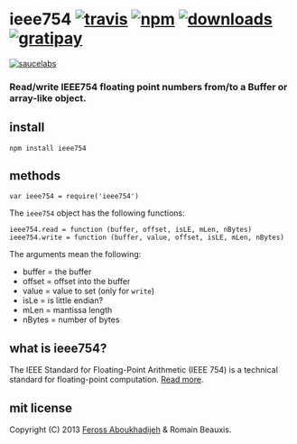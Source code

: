 # ieee754 [![travis][travis-image]][travis-url] [![npm][npm-image]][npm-url] [![downloads][downloads-image]][npm-url] [![gratipay][gratipay-image]][gratipay-url]

[![saucelabs][saucelabs-image]][saucelabs-url]

[travis-image]: https://img.shields.io/travis/feross/ieee754.svg?style=flat
[travis-url]: https://travis-ci.org/feross/ieee754
[npm-image]: https://img.shields.io/npm/v/ieee754.svg?style=flat
[npm-url]: https://npmjs.org/package/ieee754
[downloads-image]: https://img.shields.io/npm/dm/ieee754.svg?style=flat
[gratipay-image]: https://img.shields.io/gittip/feross.svg?style=flat
[gratipay-url]: https://www.gittip.com/feross
[saucelabs-image]: https://saucelabs.com/browser-matrix/ieee754.svg
[saucelabs-url]: https://saucelabs.com/u/ieee754

### Read/write IEEE754 floating point numbers from/to a Buffer or array-like object.

## install

```
npm install ieee754
```

## methods

`var ieee754 = require('ieee754')`

The `ieee754` object has the following functions:

```
ieee754.read = function (buffer, offset, isLE, mLen, nBytes)
ieee754.write = function (buffer, value, offset, isLE, mLen, nBytes)
```

The arguments mean the following:

- buffer = the buffer
- offset = offset into the buffer
- value = value to set (only for `write`)
- isLe = is little endian?
- mLen = mantissa length
- nBytes = number of bytes

## what is ieee754?

The IEEE Standard for Floating-Point Arithmetic (IEEE 754) is a technical standard for floating-point computation. [Read more](http://en.wikipedia.org/wiki/IEEE_floating_point).

## mit license

Copyright (C) 2013 [Feross Aboukhadijeh](http://feross.org) & Romain Beauxis.
